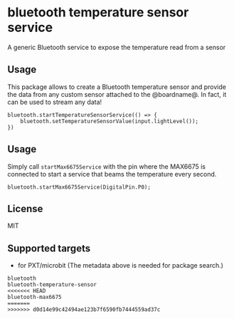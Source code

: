 # bluetooth temperature sensor service

A generic Bluetooth service to expose the temperature read from a sensor

## Usage

This package allows to create a Bluetooth temperature sensor and provide the data from
any custom sensor attached to the @boardname@. In fact, it can be used to stream any data!

```blocks
bluetooth.startTemperatureSensorService(() => {
    bluetooth.setTemperatureSensorValue(input.lightLevel());
})
```

## Usage

Simply call ``startMax6675Service`` with the pin where the MAX6675 is connected
to start a service that beams the temperature every second.

```blocks
bluetooth.startMax6675Service(DigitalPin.P0);
```

## License

MIT

## Supported targets

* for PXT/microbit
(The metadata above is needed for package search.)

```package
bluetooth
bluetooth-temperature-sensor
<<<<<<< HEAD
bluetooth-max6675
=======
>>>>>>> d0d14e99c42494ae123b7f6590fb7444559ad37c
```